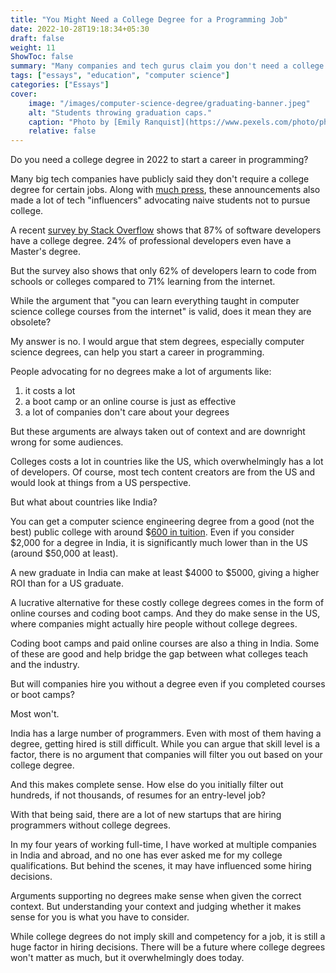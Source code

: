 ```yaml
---
title: "You Might Need a College Degree for a Programming Job"
date: 2022-10-28T19:18:34+05:30
draft: false
weight: 11
ShowToc: false
summary: "Many companies and tech gurus claim you don't need a college degree for a programming job. But here's why you might want to get one regardless."
tags: ["essays", "education", "computer science"]
categories: ["Essays"]
cover:
    image: "/images/computer-science-degree/graduating-banner.jpeg"
    alt: "Students throwing graduation caps."
    caption: "Photo by [Emily Ranquist](https://www.pexels.com/photo/photography-of-people-graduating-1205651/)"
    relative: false
---
```


Do you need a college degree in 2022 to start a career in programming?

Many big tech companies have publicly said they don't require a college degree for certain jobs. Along with [much press](https://www.cnbc.com/2018/08/16/15-companies-that-no-longer-require-employees-to-have-a-college-degree.html), these announcements also made a lot of tech "influencers" advocating naive students not to pursue college.

A recent [survey by Stack Overflow](https://survey.stackoverflow.co/2022/) shows that 87% of software developers have a college degree. 24% of professional developers even have a Master's degree.

But the survey also shows that only 62% of developers learn to code from schools or colleges compared to 71% learning from the internet.

While the argument that "you can learn everything taught in computer science college courses from the internet" is valid, does it mean they are obsolete?

My answer is no. I would argue that stem degrees, especially computer science degrees, can help you start a career in programming.

People advocating for no degrees make a lot of arguments like:

1. it costs a lot
2. a boot camp or an online course is just as effective
3. a lot of companies don't care about your degrees

But these arguments are always taken out of context and are downright wrong for some audiences.

Colleges costs a lot in countries like the US, which overwhelmingly has a lot of developers. Of course, most tech content creators are from the US and would look at things from a US perspective.

But what about countries like India?

You can get a computer science engineering degree from a good (not the best) public college with around $[600 in tuition](https://www.shiksha.com/college/government-engineering-college-thrissur-52578). Even if you consider $2,000 for a degree in India, it is significantly much lower than in the US (around $50,000 at least).

A new graduate in India can make at least $4000 to $5000, giving a higher ROI than for a US graduate.

A lucrative alternative for these costly college degrees comes in the form of online courses and coding boot camps. And they do make sense in the US, where companies might actually hire people without college degrees.

Coding boot camps and paid online courses are also a thing in India. Some of these are good and help bridge the gap between what colleges teach and the industry.

But will companies hire you without a degree even if you completed courses or boot camps?

Most won't.

India has a large number of programmers. Even with most of them having a degree, getting hired is still difficult. While you can argue that skill level is a factor, there is no argument that companies will filter you out based on your college degree.

And this makes complete sense. How else do you initially filter out hundreds, if not thousands, of resumes for an entry-level job?

With that being said, there are a lot of new startups that are hiring programmers without college degrees.

In my four years of working full-time, I have worked at multiple companies in India and abroad, and no one has ever asked me for my college qualifications. But behind the scenes, it may have influenced some hiring decisions.

Arguments supporting no degrees make sense when given the correct context. But understanding your context and judging whether it makes sense for you is what you have to consider.

While college degrees do not imply skill and competency for a job, it is still a huge factor in hiring decisions. There will be a future where college degrees won't matter as much, but it overwhelmingly does today.
